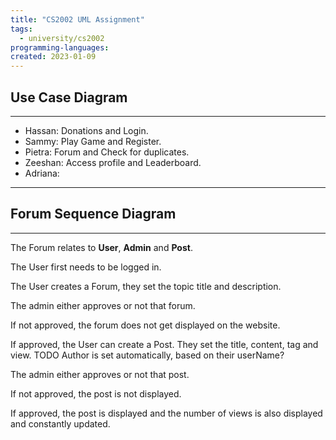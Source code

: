 ```yaml
---
title: "CS2002 UML Assignment"
tags:
  - university/cs2002
programming-languages:
created: 2023-01-09
---
```

## Use Case Diagram
---
- Hassan: Donations and Login.
- Sammy: Play Game and Register.
- Pietra: Forum and Check for duplicates.
- Zeeshan: Access profile and Leaderboard.
- Adriana: 

---
## Forum Sequence Diagram
---
The Forum relates to **User**, **Admin** and **Post**.

The User first needs to be logged in.

The User creates a Forum, they set the topic title and description.

The admin either approves or not that forum.

If not approved, the forum does not get displayed on the website.

If approved, the User can create a Post. They set the title, content, tag and view. TODO Author is set automatically, based on their userName?

The admin either approves or not that post.

If not approved, the post is not displayed.

If approved, the post is displayed and the number of views is also displayed and constantly updated.